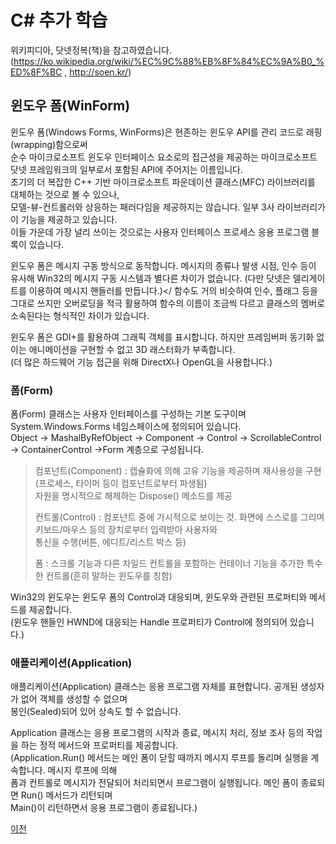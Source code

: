 # C# 추가 학습

위키피디아, 닷넷정복(책)을 참고하였습니다.</br>
(https://ko.wikipedia.org/wiki/%EC%9C%88%EB%8F%84%EC%9A%B0_%ED%8F%BC , http://soen.kr/)

## 윈도우 폼(WinForm)
윈도우 폼(Windows Forms, WinForms)은 현존하는 윈도우 API를 관리 코드로 래핑(wrapping)함으로써</br>
순수 마이크로소프트 윈도우 인터페이스 요소로의 접근성을 제공하는 마이크로소프트 닷넷 프레임워크의 일부로서 포함된 API에 주어지는 이름입니다.</br>
초기의 더 복잡한 C++ 기반 마이크로소프트 파운데이션 클래스(MFC) 라이브러리를 대체하는 것으로 볼 수 있으나,</br>
모델-뷰-컨트롤러와 상응하는 패러다임을 제공하지는 않습니다. 일부 3사 라이브러리가 이 기능을 제공하고 있습니다.</br>
이들 가운데 가장 널리 쓰이는 것으로는 사용자 인터페이스 프로세스 응용 프로그램 블록이 있습니다.

윈도우 폼은 메시지 구동 방식으로 동작합니다. 메시지의 종류나 발생 시점, 인수 등이 유사해 Win32의 메시지 구동 시스템과 별다른 차이가 없습니다. 
(다만 닷넷은 델리게이트를 이용하여 메시지 핸들러를 만듭니다.)</
함수도 거의 비슷하여 인수, 플래그 등을 그대로 쓰지만 오버로딩을 적극 활용하여 함수의 이름이 조금씩 다르고 클래스의 멤버로 소속된다는 형식적인 차이가 있습니다.</br>

윈도우 폼은 GDI+를 활용하여 그래픽 객체를 표시합니다. 하지만 프레임버퍼 동기화 없이는 애니메이션을 구현할 수 없고 3D 래스터화가 부족합니다.</br>
(더 많은 하드웨어 기능 접근을 위해 DirectX나 OpenGL을 사용합니다.)</br>

### 폼(Form)
폼(Form) 클래스는 사용자 인터페이스를 구성하는 기본 도구이며 System.Windows.Forms 네임스페이스에 정의되어 있습니다.</br>
Object -> MashalByRefObject -> Component -> Control -> ScrollableControl -> ContainerControl ->Form 계층으로 구성됩니다.

> 컴포넌트(Component) : 캡슐화에 의해 고유 기능을 제공하며 재사용성을 구현(프로세스, 타이머 등이 컴포넌트로부터 파생됨)</br>
> 자원을 명시적으로 해제하는 Dispose() 메소드를 제공
> 
> 컨트롤(Control) : 컴포넌트 중에 가시적으로 보이는 것. 화면에 스스로를 그리며 키보드/마우스 등의 장치로부터 입력받아 사용자와</br>
> 통신을 수행(버튼, 에디트/리스트 박스 등)
> 
> 폼 : 스크롤 기능과 다른 차일드 컨트롤을 포함하는 컨테이너 기능을 추가한 특수한 컨트롤(흔히 말하는 윈도우를 칭함)</br>
> 

Win32의 윈도우는 윈도우 폼의 Control과 대응되며, 윈도우와 관련된 프로퍼티와 메서드를 제공합니다.</br>
(윈도우 핸들인 HWND에 대응되는 Handle 프로퍼티가 Control에 정의되어 있습니다.)

### 애플리케이션(Application)
애플리케이션(Application) 클래스는 응용 프로그램 자체를 표현합니다. 공개된 생성자가 없어 객체를 생성할 수 없으며</br>
봉인(Sealed)되어 있어 상속도 할 수 없습니다.</br>

Application 클래스는 응용 프로그램의 시작과 종료, 메시지 처리, 정보 조사 등의 작업을 하는 정적 메서드와 프로퍼티를 제공합니다.</br>
(Application.Run() 메서드는 메인 폼이 닫힐 때까지 메시지 루프를 돌리며 실행을 계속합니다. 메시지 루프에 의해</br>
폼과 컨트롤로 메시지가 전달되어 처리되면서 프로그램이 실행됩니다. 메인 폼이 종료되면 Run() 메서드가 리턴되며</br>
Main()이 리턴하면서 응용 프로그램이 종료됩니다.)

[이전](https://github.com/1994wjdwodbs/StudyCSharp21)
